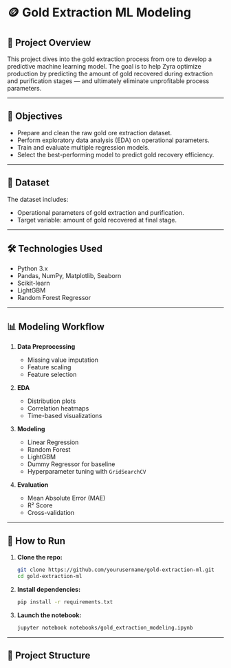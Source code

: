  # 🪙 Gold Extraction ML Modeling

## 📘 Project Overview

This project dives into the gold extraction process from ore to develop a predictive machine learning model. The goal is to help Zyra optimize production by predicting the amount of gold recovered during extraction and purification stages — and ultimately eliminate unprofitable process parameters.

---

## 🎯 Objectives

- Prepare and clean the raw gold ore extraction dataset.
- Perform exploratory data analysis (EDA) on operational parameters.
- Train and evaluate multiple regression models.
- Select the best-performing model to predict gold recovery efficiency.

---

## 🧪 Dataset

The dataset includes:
- Operational parameters of gold extraction and purification.
- Target variable: amount of gold recovered at final stage.

---

## 🛠️ Technologies Used

- Python 3.x
- Pandas, NumPy, Matplotlib, Seaborn
- Scikit-learn
- LightGBM
- Random Forest Regressor

---

## 📊 Modeling Workflow

1. **Data Preprocessing**  
   - Missing value imputation  
   - Feature scaling  
   - Feature selection  

2. **EDA**  
   - Distribution plots  
   - Correlation heatmaps  
   - Time-based visualizations  

3. **Modeling**  
   - Linear Regression  
   - Random Forest  
   - LightGBM  
   - Dummy Regressor for baseline  
   - Hyperparameter tuning with `GridSearchCV`  

4. **Evaluation**  
   - Mean Absolute Error (MAE)  
   - R² Score  
   - Cross-validation  

---

## 🧰 How to Run

1. **Clone the repo:**

    ```bash
    git clone https://github.com/yourusername/gold-extraction-ml.git
    cd gold-extraction-ml
    ```

2. **Install dependencies:**

    ```bash
    pip install -r requirements.txt
    ```

3. **Launch the notebook:**

    ```bash
    jupyter notebook notebooks/gold_extraction_modeling.ipynb
    ```

---

## 📁 Project Structure

